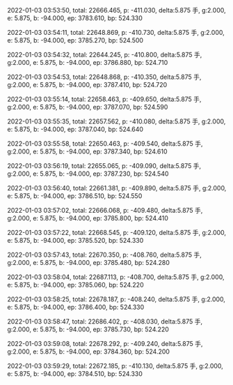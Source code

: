 2022-01-03 03:53:50, total: 22666.465, p: -411.030, delta:5.875 手, g:2.000, e: 5.875, b: -94.000, ep: 3783.610, bp: 524.330

2022-01-03 03:54:11, total: 22648.869, p: -410.730, delta:5.875 手, g:2.000, e: 5.875, b: -94.000, ep: 3785.270, bp: 524.500

2022-01-03 03:54:32, total: 22644.245, p: -410.800, delta:5.875 手, g:2.000, e: 5.875, b: -94.000, ep: 3786.880, bp: 524.710

2022-01-03 03:54:53, total: 22648.868, p: -410.350, delta:5.875 手, g:2.000, e: 5.875, b: -94.000, ep: 3787.410, bp: 524.720

2022-01-03 03:55:14, total: 22658.463, p: -409.650, delta:5.875 手, g:2.000, e: 5.875, b: -94.000, ep: 3787.070, bp: 524.590

2022-01-03 03:55:35, total: 22657.562, p: -410.080, delta:5.875 手, g:2.000, e: 5.875, b: -94.000, ep: 3787.040, bp: 524.640

2022-01-03 03:55:58, total: 22650.463, p: -409.540, delta:5.875 手, g:2.000, e: 5.875, b: -94.000, ep: 3787.340, bp: 524.610

2022-01-03 03:56:19, total: 22655.065, p: -409.090, delta:5.875 手, g:2.000, e: 5.875, b: -94.000, ep: 3787.230, bp: 524.540

2022-01-03 03:56:40, total: 22661.381, p: -409.890, delta:5.875 手, g:2.000, e: 5.875, b: -94.000, ep: 3786.510, bp: 524.550

2022-01-03 03:57:02, total: 22666.068, p: -409.480, delta:5.875 手, g:2.000, e: 5.875, b: -94.000, ep: 3785.800, bp: 524.410

2022-01-03 03:57:22, total: 22668.545, p: -409.120, delta:5.875 手, g:2.000, e: 5.875, b: -94.000, ep: 3785.520, bp: 524.330

2022-01-03 03:57:43, total: 22670.350, p: -408.760, delta:5.875 手, g:2.000, e: 5.875, b: -94.000, ep: 3785.480, bp: 524.280

2022-01-03 03:58:04, total: 22687.113, p: -408.700, delta:5.875 手, g:2.000, e: 5.875, b: -94.000, ep: 3785.060, bp: 524.220

2022-01-03 03:58:25, total: 22678.187, p: -408.240, delta:5.875 手, g:2.000, e: 5.875, b: -94.000, ep: 3786.400, bp: 524.330

2022-01-03 03:58:47, total: 22686.402, p: -408.030, delta:5.875 手, g:2.000, e: 5.875, b: -94.000, ep: 3785.730, bp: 524.220

2022-01-03 03:59:08, total: 22678.292, p: -409.240, delta:5.875 手, g:2.000, e: 5.875, b: -94.000, ep: 3784.360, bp: 524.200

2022-01-03 03:59:29, total: 22672.185, p: -410.130, delta:5.875 手, g:2.000, e: 5.875, b: -94.000, ep: 3784.510, bp: 524.330